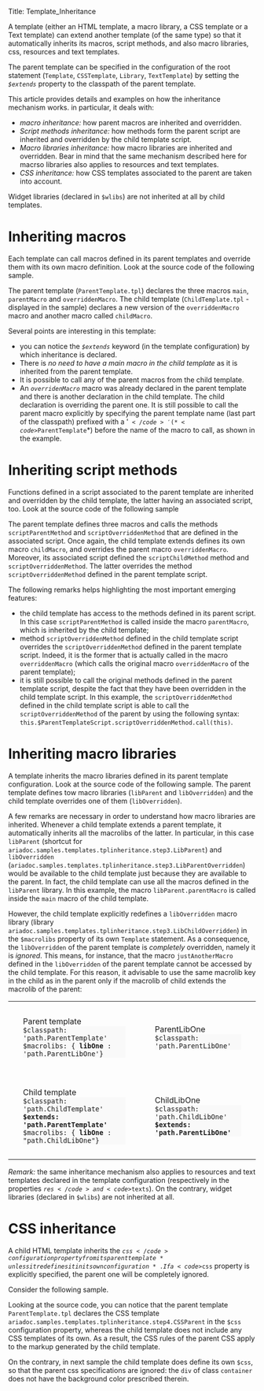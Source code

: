 Title: Template_Inheritance



A template (either an HTML template, a macro library, a CSS template or a Text template) can extend another template (of the same type) so that it automatically inherits its macros, script methods, and also macro libraries, css, resources and text templates.

The parent template can be specified in the configuration of the root statement (<code>Template</code>, <code>CSSTemplate</code>, <code>Library</code>, <code>TextTemplate</code>) by setting the *<code>$extends</code>* property to the classpath of the parent template.

This article provides details and examples on how the inheritance mechanism works. in particular, it deals with:
* *macro inheritance:* how parent macros are inherited and overridden.
* *Script methods inheritance:* how methods form the parent script are inherited and overridden by the child template script.
* *Macro libraries inheritance:* how macro libraries are inherited and overridden. Bear in mind that the same mechanism described here for macrso libraries also applies to resources and text templates.
* *CSS inheritance:* how CSS templates associated to the parent are taken into account.

Widget libraries (declared in <code>$wlibs</code>) are not inherited at all by child templates.


# Inheriting macros

Each template can call macros defined in its parent templates and override them with its own macro definition. Look at the source code of the following sample.

<sample sample="templates/tplinheritance/step1" />

The parent template (<code>ParentTemplate.tpl</code>) declares the three macros <code>main</code>, <code>parentMacro</code> and <code>overriddenMacro</code>. The child template (<code>ChildTemplate.tpl</code> - displayed in the sample) declares a new version of the <code>overriddenMacro</code> macro and another macro called <code>childMacro</code>.

Several points are interesting in this template:
* you can notice the *<code>$extends</code>* keyword (in the template configuration) by which inheritance is declared.
* There is *no need to have a main macro in the child template* as it is inherited from the parent template.
* It is possible to call any of the parent macros from the child template.
* An *<code>overridenMacro</code>* macro was already declared in the parent template and there is another declaration in the child template. The child declaration is overriding the parent one. It is still possible to call the parent macro explicitly by specifying the parent template name (last part of the classpath) prefixed with a '<code>$</code>' (*<code>$ParentTemplate</code>*) before the name of the macro to call, as shown in the example.


# Inheriting script methods

Functions defined in a script associated to the parent template are inherited and overridden by the child template, the latter having an associated script, too. Look at the source code of the following sample

<sample sample="templates/tplinheritance/step2" />

The parent template defines three macros and calls the methods <code>scriptParentMethod</code> and <code>scriptOverriddenMethod</code> that are defined in the associated script. Once again, the child template extends defines its own macro <code>childMacro</code>, and overrides the parent macro <code>overriddenMacro</code>. Moreover, its associated script defined the <code>scriptChildMethod</code> method and <code>scriptOverriddenMethod</code>. The latter overrides the method <code>scriptOverriddenMethod</code> defined in the parent template script.

The following remarks helps highlighting the most important emerging features:
* the child template has access to the methods defined in its parent script. In this case <code>scriptParentMethod</code> is called inside the macro <code>parentMacro</code>, which is inherited by the child template;
* method <code>scriptOverriddenMethod</code> defined in the child template script overrides the <code>scriptOverriddenMethod</code> defined in the parent template script. Indeed, it is the former that is actually called in the macro <code>overriddenMacro</code> (which calls the original macro <code>overriddenMacro</code> of the parent template);
* it is still possible to call the original methods defined in the parent template script, despite the fact that they have been overridden in the child template script. In this example, the <code>scriptOverriddenMethod</code> defined in the child template script is able to call the <code>scriptOverriddenMethod</code> of the parent by using the following syntax: <code>this.$ParentTemplateScript.scriptOverriddenMethod.call(this)</code>.


# Inheriting macro libraries

A template inherits the macro libraries defined in its parent template configuration. Look at the source code of the following sample. The parent template defines tow macro libraries (<code>libParent</code> and <code>libOverridden</code>) and the child template overrides one of them (<code>libOverridden</code>).

<sample sample="templates/tplinheritance/step3" />

A few remarks are necessary in order to understand how macro libraries are inherited. Whenever a child template extends a parent template, it automatically inherits all the macrolibs of the latter. In particular, in this case <code>libParent</code> (shortcut for <code>ariadoc.samples.templates.tplinheritance.step3.LibParent</code>) and <code>libOverridden</code> (<code>ariadoc.samples.templates.tplinheritance.step3.LibParentOverridden</code>) would be available to the child template just because they are available to the parent. In fact, the child template can use all the macros defined in the <code>libParent</code> library. In this example, the macro <code>libParent.parentMacro</code> is called inside the <code>main</code> macro of the child template.

However, the child template explicitly redefines a <code>libOverridden</code> macro library (library <code>ariadoc.samples.templates.tplinheritance.step3.LibChildOverridden</code>) in the <code>$macrolibs</code> property of its own <code>Template</code> statement. As a consequence, the <code>libOverridden</code> of the parent template is *completely* overridden, namely it is *ignored*. This means, for instance, that the macro <code>justAnotherMacro</code> defined in the <code>libOverridden</code> of the parent template cannot be accessed by the child template. For this reason, it advisable to use the same macrolib key in the child as in the parent only if the macrolib of child extends the macrolib of the parent:

<table>
<tr>
<td style="padding: 30px">
Parent template<br/><div style="background: #F9F9F9"><code>$classpath: 'path.ParentTemplate'</code><br/><code>$macrolibs: { <b>libOne</b> : 'path.ParentLibOne'}</code></div>
</td>
<td style="padding: 30px">
ParentLibOne<br/><div style="background: #F9F9F9"><code>$classpath: 'path.ParentLibOne'</code></div>
</td>
</tr>
<tr>
<td style="padding: 30px">
Child template<br/><div style="background: #F9F9F9"><code>$classpath: 'path.ChildTemplate'</code><br/><code><b>$extends: 'path.ParentTemplate'</b></code><br/><code>$macrolibs: { <b>libOne</b> : "path.ChildLibOne"}</code></div>
</td>
<td style="padding: 30px">
ChildLibOne<br/><div style="background: #F9F9F9"><code>$classpath: 'path.ChildLibOne'</code><br/><code><b>$extends:  'path.ParentLibOne'</b></code></div>
</td>
</tr>
</table>


*Remark:* the same inheritance mechanism also applies to resources and text templates declared in the template configuration (respectively in the properties <code>$res</code> and <code>$texts</code>). On the contrary, widget libraries (declared in <code>$wlibs</code>) are not inherited at all.

# CSS inheritance

A child HTML template inherits the <code>$css</code> configuration property from its parent template *unless it redefines it in its own configuration*. If a <code>$css</code> property is explicitly specified, the parent one will be completely ignored.

Consider the following sample.

<sample sample="templates/tplinheritance/step4" />

Looking at the source code, you can notice that the parent template <code>ParentTemplate.tpl</code> declares the CSS template <code>ariadoc.samples.templates.tplinheritance.step4.CSSParent</code> in the <code>$css</code> configuration property, whereas the child template does not include any CSS templates of its own. As a result, the CSS rules of the parent CSS apply to the markup generated by the child template.

On the contrary, in next sample the child template does define its own <code>$css</code>, so that the parent css specifications are ignored: the <code>div</code> of class <code>container</code> does not have the background color prescribed therein. 

<sample sample="templates/tplinheritance/step5" />